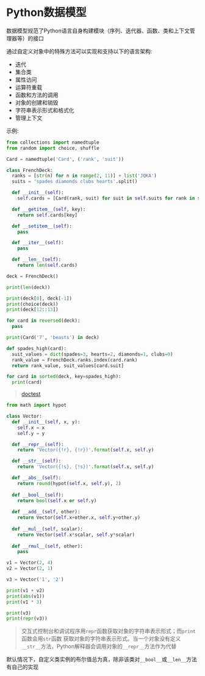# Python数据模型

数据模型规范了Python语言自身构建模块（序列、迭代器、函数、类和上下文管理器等）的接口

通过自定义对象中的特殊方法可以实现和支持以下的语言架构:

- 迭代
- 集合类
- 属性访问
- 运算符重载
- 函数和方法的调用
- 对象的创建和销毁
- 字符串表示形式和格式化
- 管理上下文

示例:

```py
from collections import namedtuple
from random import choice, shuffle

Card = namedtuple('Card', ('rank', 'suit'))

class FrenchDeck:
  ranks = [str(n) for n in range(2, 11)] + list('JQKA')
  suits = 'spades diamonds clubs hearts'.split()

  def __init__(self):
    self.cards = [Card(rank, suit) for suit in self.suits for rank in self.ranks]

  def __getitem__(self, key):
    return self.cards[key]

  def __setitem__(self):
    pass

  def __iter__(self):
    pass

  def __len__(self):
    return len(self.cards)

deck = FrenchDeck()

print(len(deck))

print(deck[0], deck[-1])
print(choice(deck))
print(deck[12::13])

for card in reversed(deck):
  pass

print(Card('7', 'beasts') in deck)

def spades_high(card):
  suit_values = dict(spades=3, hearts=2, diamonds=1, clubs=0)
  rank_value = FrenchDeck.ranks.index(card.rank)
  return rank_value, suit_values[card.suit]

for card in sorted(deck, key=spades_high):
  print(card)

```

> [doctest](https://docs.python.org/3/library/doctest.html)

```py
from math import hypot

class Vector:
  def __init__(self, x, y):
    self.x = x
    self.y = y

  def __repr__(self):
    return 'Vector({!r}, {!r})'.format(self.x, self.y)

  def __str__(self):
    return 'Vector({!s}, {!s})'.format(self.x, self.y)

  def __abs__(self):
    return round(hypot(self.x, self.y), 2)
  
  def __bool__(self):
    return bool(self.x or self.y)
  
  def __add__(self, other):
    return Vector(self.x+other.x, self.y+other.y)
  
  def __mul__(self, scalar):
    return Vector(self.x*scalar, self.y*scalar)
  
  def __rmul__(self, other):
    pass

v1 = Vector(2, 4)
v2 = Vector(2, 1)

v3 = Vector('1', '2')

print(v1 + v2)
print(abs(v1))
print(v1 * 3)

print(v3)
print(repr(v3))

```

> 交互式控制台和调试程序用`repr`函数获取对象的字符串表示形式；而`print`函数会用`str`函数
> 获取对象的字符串表示形式。当一个对象没有定义`__str__`方法，Python解释器会调用对象的`__repr__`方法作为代替

默认情况下，自定义类实例的布尔值总为真，除非该类对`__bool__`或`__len__`方法有自己的实现
